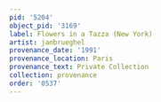 ```yaml
---
pid: '5204'
object_pid: '3169'
label: Flowers in a Tazza (New York)
artist: janbrueghel
provenance_date: '1991'
provenance_location: Paris
provenance_text: Private Collection
collection: provenance
order: '0537'
---
```

